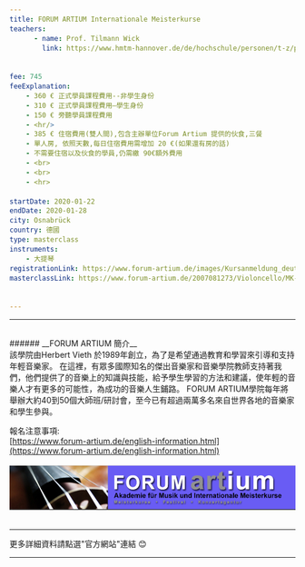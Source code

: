 ```yaml
---
title: FORUM ARTIUM Internationale Meisterkurse
teachers:
      - name: Prof. Tilmann Wick
        link: https://www.hmtm-hannover.de/de/hochschule/personen/t-z/prof-tilmann-wick/


fee: 745
feeExplanation: 
    - 360 € 正式學員課程費用--非學生身份
    - 310 € 正式學員課程費用—學生身份
    - 150 € 旁聽學員課程費用
    - <hr/>
    - 385 € 住宿費用(雙人間),包含主辦單位Forum Artium 提供的伙食,三餐
    - 單人房, 依照天數,每日住宿費用需增加 20 €(如果還有房的話) 
    - 不需要住宿以及伙食的學員,仍需繳 90€額外費用 
    - <br>
    - <br>
    - <hr>

startDate: 2020-01-22
endDate: 2020-01-28
city: Osnabrück
country: 德國
type: masterclass
instruments:
    - 大提琴
registrationLink: https://www.forum-artium.de/images/Kursanmeldung_deutsch.pdf
masterclassLink: https://www.forum-artium.de/2007081273/Violoncello/MK-62-Tilman-Wick.html                                           

   
---
```

<hr>
<br>
###### __FORUM ARTIUM 簡介__<br>
該學院由Herbert Vieth 於1989年創立，為了是希望通過教育和學習來引導和支持年輕音樂家。
在這裡，有眾多國際知名的傑出音樂家和音樂學院教師支持著我們，他們提供了的音樂上的知識與技能，給予學生學習的方法和建議，使年輕的音樂人才有更多的可能性，為成功的音樂人生鋪路。
FORUM ARTIUM學院每年將舉辦大約40到50個大師班/研討會，至今已有超過兩萬多名來自世界各地的音樂家和學生參與。<br> 

報名注意事項:<br> 
[https://www.forum-artium.de/english-information.html](https://www.forum-artium.de/english-information.html)
<br>
<br>
<img src="/assets/img/Forum-pic.png" class="img-fluid" alt="Image for Forum Artium">
<br>
<br>
<hr>

更多詳細資料請點選"官方網站"連結 😊
<hr/>

